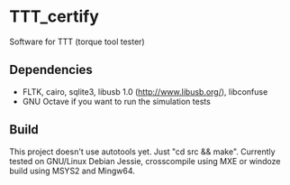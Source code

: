 # TTT_certify
Software for TTT (torque tool tester)

## Dependencies

* FLTK, cairo, sqlite3, libusb 1.0 (http://www.libusb.org/), libconfuse
* GNU Octave if you want to run the simulation tests

## Build

This project doesn't use autotools yet. Just "cd src && make".
Currently tested on GNU/Linux Debian Jessie, crosscompile using MXE
or windoze build using MSYS2 and Mingw64.
